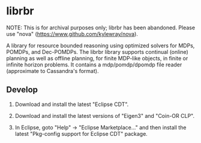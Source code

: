 librbr
======

NOTE: This is for archival purposes only; librbr has been abandoned. Please use "nova" (https://www.github.com/kylewray/nova).

A library for resource bounded reasoning using optimized solvers for  MDPs,
POMDPs, and Dec-POMDPs. The librbr library supports continual (online) planning
as well as offline planning, for finite MDP-like objects, in finite or 
infinite horizon problems. It contains a mdp/pomdp/dpomdp file reader (approximate
to Cassandra's format).


Develop
-------

1. Download and install the latest "Eclipse CDT".

2. Download and install the latest versions of "Eigen3" and "Coin-OR CLP".

3. In Eclipse, goto "Help" -> "Eclipse Marketplace..." and then install
the latest "Pkg-config support for Eclipse CDT" package.

